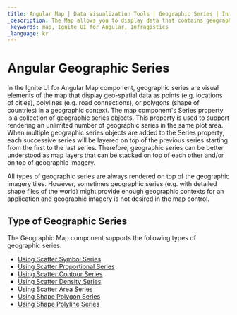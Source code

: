 ```yaml
---
title: Angular Map | Data Visualization Tools | Geographic Series | Infragistics
_description: The Map allows you to display data that contains geographic locations from view models or geo-spatial data loaded from shape files on geographic imagery maps.View the demo, dependencies, usage and toolbar for more information.
_keywords: map, Ignite UI for Angular, Infragistics
_language: kr
---
```


# Angular Geographic Series

In the Ignite UI for Angular Map component, geographic series are visual elements of the map that display geo-spatial data as points (e.g. locations of cities), polylines (e.g. road connections), or polygons (shape of countries) in a geographic context.
The map component's Series property is a collection of geographic series objects. This property is used to support rendering an unlimited number of geographic series in the same plot area. When multiple geographic series objects are added to the Series property, each successive series will be layered on top of the previous series starting from the first to the last series. Therefore, geographic series can be better understood as map layers that can be stacked on top of each other and/or on top of geographic imagery.

All types of geographic series are always rendered on top of the geographic imagery tiles. However, sometimes geographic series (e.g. with detailed shape files of the world) might provide enough geographic contexts for an application and geographic imagery is not desired in the map control.

## Type of Geographic Series

The Geographic Map component supports the following types of geographic series:

-   [Using Scatter Symbol Series](geo-map-type-scatter-symbol-series.md)
-   [Using Scatter Proportional Series](geo-map-type-scatter-bubble-series.md)
-   [Using Scatter Contour Series](geo-map-type-scatter-contour-series.md)
-   [Using Scatter Density Series](geo-map-type-scatter-density-series.md)
-   [Using Scatter Area Series](geo-map-type-scatter-area-series.md)
-   [Using Shape Polygon Series](geo-map-type-shape-polygon-series.md)
-   [Using Shape Polyline Series](geo-map-type-shape-polyline-series.md)
